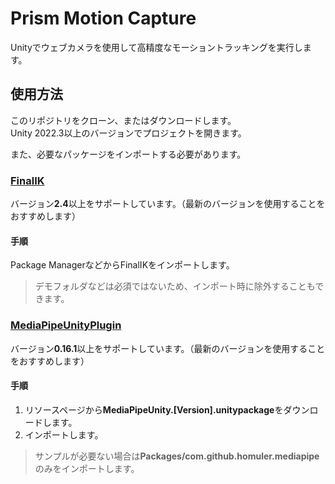 # Prism Motion Capture

Unityでウェブカメラを使用して高精度なモーショントラッキングを実行します。

## 使用方法

このリポジトリをクローン、またはダウンロードします。<br>
Unity 2022.3以上のバージョンでプロジェクトを開きます。<br>

また、必要なパッケージをインポートする必要があります。<br>

### [FinalIK](https://assetstore.unity.com/packages/tools/animation/final-ik-14290)

バージョン<b>2.4</b>以上をサポートしています。（最新のバージョンを使用することをおすすめします）<br>

#### 手順

Package ManagerなどからFinalIKをインポートします。

> デモフォルダなどは必須ではないため、インポート時に除外することもできます。

### [MediaPipeUnityPlugin](https://github.com/homuler/MediaPipeUnityPlugin)

バージョン<b>0.16.1</b>以上をサポートしています。（最新のバージョンを使用することをおすすめします）<br>

#### 手順

1. リソースページから<b>MediaPipeUnity.[Version].unitypackage</b>をダウンロードします。<br>
2. インポートします。

> サンプルが必要ない場合は<b>Packages/com.github.homuler.mediapipe</b>のみをインポートします。
